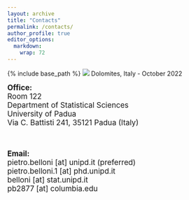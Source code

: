 ```yaml
---
layout: archive
title: "Contacts"
permalink: /contacts/
author_profile: true
editor_options: 
  markdown: 
    wrap: 72
---
```


{% include base_path %} <img src="/images/dolomites.jpeg"/> Dolomites,
Italy - October 2022

<font style="font-size:17px"> <b>Office:</b> <br> Room 122<br/>
Department of Statistical Sciences <br/> University of Padua<br/> Via C.
Battisti 241, 35121 Padua (Italy) <br/>

<br>

<font style="font-size:17px"> <b>Email:</b> <br> pietro.belloni [at]
unipd.it (preferred) <br/> pietro.belloni.1 [at] phd.unipd.it <br/>
belloni [at] stat.unipd.it <br/> pb2877 [at] columbia.edu <br/>
